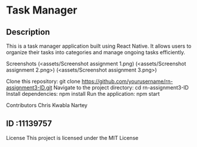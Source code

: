 # Task Manager

## Description

This is a task manager application built using React Native. It allows users to organize their tasks into categories and manage ongoing tasks efficiently.


Screenshots
(<assets/Screenshot assignment 1.png)
(<assets/Screenshot assignment 2.png>)
(<assets/Screenshot assignment 3.png>)



Clone this repository: git clone https://github.com/yourusername/rn-assignment3-ID.git
Navigate to the project directory: cd rn-assignment3-ID
Install dependencies: npm install
Run the application: npm start


Contributors
Chris Kwabla Nartey

## ID :11139757

License
This project is licensed under the MIT License